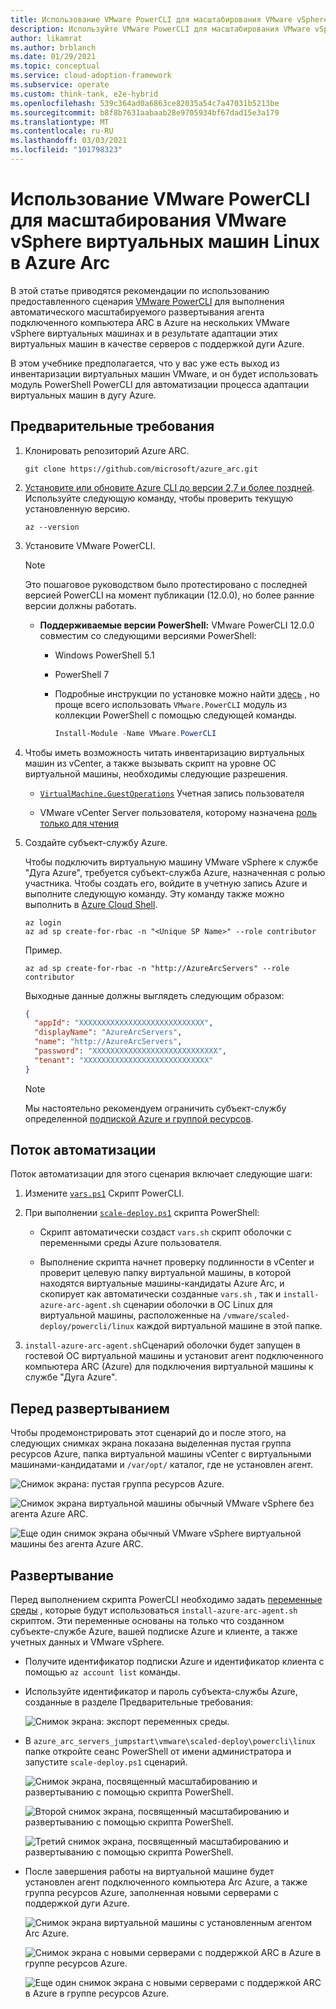 ```yaml
---
title: Использование VMware PowerCLI для масштабирования VMware vSphere виртуальных машин Linux в Azure Arc
description: Используйте VMware PowerCLI для масштабирования VMware vSphere виртуальных машин Linux в Azure ARC.
author: likamrat
ms.author: brblanch
ms.date: 01/29/2021
ms.topic: conceptual
ms.service: cloud-adoption-framework
ms.subservice: operate
ms.custom: think-tank, e2e-hybrid
ms.openlocfilehash: 539c364ad0a6863ce82035a54c7a47031b5213be
ms.sourcegitcommit: b8f8b7631aabaab28e9705934bf67dad15e3a179
ms.translationtype: MT
ms.contentlocale: ru-RU
ms.lasthandoff: 03/03/2021
ms.locfileid: "101798323"
---
```

# <a name="use-vmware-powercli-to-scale-onboarding-vmware-vsphere-linux-virtual-machines-to-azure-arc"></a>Использование VMware PowerCLI для масштабирования VMware vSphere виртуальных машин Linux в Azure Arc

В этой статье приводятся рекомендации по использованию предоставленного сценария [VMware PowerCLI](https://code.vmware.com/web/dp/tool/vmware-powercli/) для выполнения автоматического масштабируемого развертывания агента подключенного компьютера ARC в Azure на нескольких VMware vSphere виртуальных машинах и в результате адаптации этих виртуальных машин в качестве серверов с поддержкой дуги Azure.

В этом учебнике предполагается, что у вас уже есть выход из инвентаризации виртуальных машин VMware, и он будет использовать модуль PowerShell PowerCLI для автоматизации процесса адаптации виртуальных машин в дугу Azure.

## <a name="prerequisites"></a>Предварительные требования

1. Клонировать репозиторий Azure ARC.

    ```console
    git clone https://github.com/microsoft/azure_arc.git
    ```

2. [Установите или обновите Azure CLI до версии 2,7 и более поздней](/cli/azure/install-azure-cli). Используйте следующую команду, чтобы проверить текущую установленную версию.

    ```console
    az --version
    ```

3. Установите VMware PowerCLI.

    > [!NOTE]
    > Это пошаговое руководством было протестировано с последней версией PowerCLI на момент публикации (12.0.0), но более ранние версии должны работать.

    - **Поддерживаемые версии PowerShell:** VMware PowerCLI 12.0.0 совместим со следующими версиями PowerShell:
        - Windows PowerShell 5.1
        - PowerShell 7
        - Подробные инструкции по установке можно найти [здесь](https://docs.vmware.com/en/VMware-vSphere/7.0/com.vmware.esxi.install.doc/GUID-F02D0C2D-B226-4908-9E5C-2E783D41FE2D.html) , но проще всего использовать `VMware.PowerCLI` модуль из коллекции PowerShell с помощью следующей команды.

          ```powershell
          Install-Module -Name VMware.PowerCLI
          ```

4. Чтобы иметь возможность читать инвентаризацию виртуальных машин из vCenter, а также вызывать скрипт на уровне ОС виртуальной машины, необходимы следующие разрешения.

    - [`VirtualMachine.GuestOperations`](https://docs.vmware.com/en/VMware-vSphere/7.0/com.vmware.vsphere.security.doc/GUID-6A952214-0E5E-4CCF-9D2A-90948FF643EC.html) Учетная запись пользователя

    - VMware vCenter Server пользователя, которому назначена [роль только для чтения](https://docs.vmware.com/en/VMware-vSphere/6.7/com.vmware.vsphere.security.doc/GUID-93B962A7-93FA-4E96-B68F-AE66D3D6C663.html)

5. Создайте субъект-службу Azure.

    Чтобы подключить виртуальную машину VMware vSphere к службе "Дуга Azure", требуется субъект-служба Azure, назначенная с ролью участника. Чтобы создать его, войдите в учетную запись Azure и выполните следующую команду. Эту команду также можно выполнить в [Azure Cloud Shell](https://shell.azure.com/).

    ```console
    az login
    az ad sp create-for-rbac -n "<Unique SP Name>" --role contributor
    ```

    Пример.

    ```console
    az ad sp create-for-rbac -n "http://AzureArcServers" --role contributor
    ```

    Выходные данные должны выглядеть следующим образом:

    ```json
    {
      "appId": "XXXXXXXXXXXXXXXXXXXXXXXXXXXX",
      "displayName": "AzureArcServers",
      "name": "http://AzureArcServers",
      "password": "XXXXXXXXXXXXXXXXXXXXXXXXXXXX",
      "tenant": "XXXXXXXXXXXXXXXXXXXXXXXXXXXX"
    }
    ```

    > [!NOTE]
    > Мы настоятельно рекомендуем ограничить субъект-службу определенной [подпиской Azure и группой ресурсов](/cli/azure/ad/sp).

## <a name="automation-flow"></a>Поток автоматизации

Поток автоматизации для этого сценария включает следующие шаги:

1. Измените [`vars.ps1`](https://github.com/microsoft/azure_arc/blob/main/azure_arc_servers_jumpstart/vmware/scaled_deployment/powercli/linux/vars.ps1) Скрипт PowerCLI.

2. При выполнении [`scale-deploy.ps1`](https://github.com/microsoft/azure_arc/blob/main/azure_arc_servers_jumpstart/vmware/scaled_deployment/powercli/linux/scale_deploy.ps1) скрипта PowerShell:

    - Скрипт автоматически создаст `vars.sh` скрипт оболочки с переменными среды Azure пользователя.

    - Выполнение скрипта начнет проверку подлинности в vCenter и проверит целевую папку виртуальной машины, в которой находятся виртуальные машины-кандидаты Azure Arc, и скопирует как автоматически созданные `vars.sh` , так и `install-azure-arc-agent.sh` сценарии оболочки в ОС Linux для виртуальной машины, расположенные на `/vmware/scaled-deploy/powercli/linux` каждой виртуальной машине в этой папке.

3. `install-azure-arc-agent.sh`Сценарий оболочки будет запущен в гостевой ОС виртуальной машины и установит агент подключенного компьютера ARC (Azure) для подключения виртуальной машины к службе "Дуга Azure".

## <a name="predeployment"></a>Перед развертыванием

Чтобы продемонстрировать этот сценарий до и после этого, на следующих снимках экрана показана выделенная пустая группа ресурсов Azure, папка виртуальной машины vCenter с виртуальными машинами-кандидатами и `/var/opt/` каталог, где не установлен агент.

![Снимок экрана: пустая группа ресурсов Azure.](./media/vmware-scale-powercli/cli-linux-empty.png)

![Снимок экрана виртуальной машины обычный VMware vSphere без агента Azure ARC.](./media/vmware-scale-powercli/cli-linux-vanilla-1.png)

![Еще один снимок экрана обычный VMware vSphere виртуальной машины без агента Azure ARC.](./media/vmware-scale-powercli/cli-linux-vanilla-2.png)

## <a name="deployment"></a>Развертывание

Перед выполнением скрипта PowerCLI необходимо задать [переменные среды](https://github.com/microsoft/azure_arc/blob/main/azure_arc_servers_jumpstart/vmware/scaled_deployment/powercli/linux/vars.ps1) , которые будут использоваться `install-azure-arc-agent.sh` скриптом. Эти переменные основаны на только что созданном субъекте-службе Azure, вашей подписке Azure и клиенте, а также учетных данных и VMware vSphere.

- Получите идентификатор подписки Azure и идентификатор клиента с помощью `az account list` команды.

- Используйте идентификатор и пароль субъекта-службы Azure, созданные в разделе Предварительные требования:

    ![Снимок экрана: экспорт переменных среды.](./media/vmware-scale-powercli/cli-linux-export-variables.png)

- В `azure_arc_servers_jumpstart\vmware\scaled-deploy\powercli\linux` папке откройте сеанс PowerShell от имени администратора и запустите `scale-deploy.ps1` сценарий.

    ![Снимок экрана, посвященный масштабированию и развертыванию с помощью скрипта PowerShell.](./media/vmware-scale-powercli/cli-linux-scale-deploy-1.png)

    ![Второй снимок экрана, посвященный масштабированию и развертыванию с помощью скрипта PowerShell.](./media/vmware-scale-powercli/cli-linux-scale-deploy-2.png)

    ![Третий снимок экрана, посвященный масштабированию и развертыванию с помощью скрипта PowerShell.](./media/vmware-scale-powercli/cli-linux-scale-deploy-3.png)

- После завершения работы на виртуальной машине будет установлен агент подключенного компьютера Arc Azure, а также группа ресурсов Azure, заполненная новыми серверами с поддержкой дуги Azure.

    ![Снимок экрана виртуальной машины с установленным агентом Arc Azure.](./media/vmware-scale-powercli/cli-linux-agent.png)

    ![Снимок экрана с новыми серверами с поддержкой ARC в Azure в группе ресурсов Azure.](./media/vmware-scale-powercli/cli-linux-servers-1.png)

    ![Еще один снимок экрана с новыми серверами с поддержкой ARC в Azure в группе ресурсов Azure.](./media/vmware-scale-powercli/cli-linux-servers-2.png)
